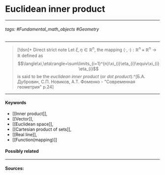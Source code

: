 # Euclidean inner product
***
###### tags: #Fundamental_math_objects #Geometry 
***
>[!dsn]+ Direct strict note
>Let $\xi,\eta\in\mathbb{R}^{n}$, the mapping $\langle\cdot,\cdot\rangle:\mathbb{R}^{n}\times\mathbb{R}^{n}\to\mathbb{R}$ defined as
>$$\langle\xi,\eta\rangle=\sum\limits_{i=1}^{n}\xi_{i}\eta_{i}\equiv\xi_{i}\eta_{i}$$
>is said to be the *euclidean inner product* (or *dot product*).^[Б.А. Дубровин, С.П. Новиков, А.Т. Фоменко - "Современная геометрия" p.24]

***
#### Keywords
- [[Inner product]],
- [[Vector]],
- [[Euclidean space]],
- [[Cartesian product of sets]],
- [[Real line]],
- [[Function(mapping)]]
#### Possibly related
***
#### Sources: